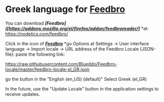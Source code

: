 # Greek language for [Feedbro](https://nodetics.com/feedbro/ "Go to Feedbro Project homepage")

You can download ***[Feedbro]([https://addons.mozilla.org/el/firefox/addon/feedbroreader/]*** *at: https://nodetics.com/feedbro/

Click in the icon of ***[Feedbro](https://nodetics.com/feedbro/ "Go to Feedbro Project homepage")*** *go Options at Settings -> User interface language -> Import locale -> URL address of the Feedbro Locale (JSON-file): 
paste the following link:

https://raw.githubusercontent.com/Blueddo/Feedbro-locale/master/feedbro-locale-el_GR.json

go the button in the "English (en_US) (default)"
Select Greek (el_GR)

In the future, use the "Update Locale" button in the application settings to receive updates.
